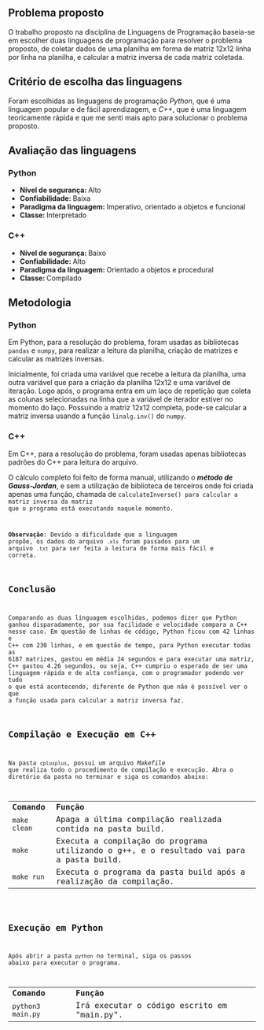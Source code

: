 ## Problema proposto

O trabalho proposto na disciplina de Linguagens de Programação baseia-se em escolher duas linguagens de programação para resolver o problema proposto, de coletar dados de uma planilha em forma de matriz 12x12 linha por linha na planilha, e calcular a matriz inversa de cada matriz coletada.

## Critério de escolha das linguagens

Foram escolhidas as linguagens de programação <i>Python</i>, que é uma linguagem popular e de fácil aprendizagem, e <i>C++</i>, que é uma linguagem teoricamente rápida e que me senti mais apto para solucionar o problema proposto.

## Avaliação das linguagens

### Python
<ul>
  <li><strong>Nível de segurança: </strong>Alto</li>
  <li><strong>Confiabilidade: </strong>Baixa</li>
  <li><strong>Paradigma da linguagem: </strong>Imperativo, orientado a objetos e funcional</li>
  <li><strong>Classe: </strong>Interpretado</li>
</ul>

### C++
<ul>
  <li><strong>Nível de segurança: </strong>Baixo</li>
  <li><strong>Confiabilidade: </strong>Alto</li>
  <li><strong>Paradigma da linguagem: </strong>Orientado a objetos e procedural</li>
  <li><strong>Classe: </strong>Compilado</li>
</ul>

## Metodologia

### Python

Em Python, para a resolução do problema, foram usadas as bibliotecas <code>pandas</code> e <code>numpy</code>, para realizar a leitura da planilha, criação de matrizes e calcular as matrizes inversas. 

Inicialmente, foi criada uma variável que recebe a leitura da planilha, uma outra variável que para a criação da planilha 12x12 e uma variável de iteração. Logo após, o programa entra em um laço de repetição que coleta as colunas selecionadas na linha que a variável de iterador estiver no momento do laço. Possuindo a matriz 12x12 completa, pode-se calcular a matriz inversa usando a função <code>linalg.inv()</code> do <code>numpy</code>.

### C++

Em C++, para a resolução do problema, foram usadas apenas bibliotecas padrões do C++ para leitura do arquivo.

O cálculo completo foi feito de forma manual, utilizando o <strong><i>método de Gauss-Jordan</i></strong>, e sem a utilização de biblioteca de terceiros onde foi criada apenas uma função, chamada de <code>calculateInverse()</i> para calcular a matriz inversa da matriz que o programa está executando naquele momento.

<strong>Observação</strong>: Devido a dificuldade que a linguagem propõe, os dados do arquivo <code>.xls</code> foram passados para um arquivo <code>.txt</code> para ser feita a leitura de forma mais fácil e correta.

## Conclusão

Comparando as duas linguagem escolhidas, podemos dizer que Python ganhou disparadamente, por sua facilidade e velocidade compara a C++ nesse caso. Em questão de linhas de código, Python ficou com 42 linhas e C++ com 230 linhas, e em questão de tempo, para Python executar todas as 6187 matrizes, gastou em média 24 segundos e para executar uma matriz, C++ gastou 4.26 segundos, ou seja, C++ cumpriu o esperado de ser uma linguagem rápida e de alta confiança, com o programador podendo ver tudo o que está acontecendo, diferente de Python que não é possível ver o que a função usada para calcular a matriz inversa faz.

## Compilação e Execução em C++

Na pasta <code>cplusplus</code>, possui um arquivo <i>Makefile</i> que realiza todo o procedimento de compilação e execução. Abra o diretório da pasta no terminar e siga os comandos abaixo:

<table align="center">
  <tr>
    <td><strong>Comando</strong></td>
    <td><strong>Função</strong></td>
  </tr>
  <tr>
    <td><code>make clean</code></td>
    <td>Apaga a última compilação realizada contida na pasta build.</td>
  </tr>
  <tr>
    <td><code>make</code></td>
    <td>Executa a compilação do programa utilizando o g++, e o resultado vai para a pasta build.</td>
  </tr>
  <tr>
    <td><code>make run</code></td>
    <td>Executa o programa da pasta build após a realização da compilação.</td>
  </tr>
</table>

## Execução em Python

Após abrir a pasta <code>python</code> no terminal, siga os passos abaixo para executar o programa.

<table align="center">
  <tr>
    <td><strong>Comando</strong></td>
    <td><strong>Função</strong></td>
  </tr>
  <tr>
    <td><code>python3 main.py</code></td>
    <td>Irá executar o código escrito em "main.py".</td>
  </tr>
</table>

